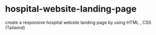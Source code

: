 # hospital-website-landing-page
create a responsive hospital website landing page by using HTML , CSS (Tailwind)

